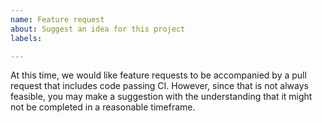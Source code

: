 ```yaml
---
name: Feature request
about: Suggest an idea for this project
labels: 

---
```


At this time, we would like feature requests to be accompanied by a pull request that includes code passing CI. However, since that is not always feasible, you may make a suggestion with the understanding that it might not be completed in a reasonable timeframe.
